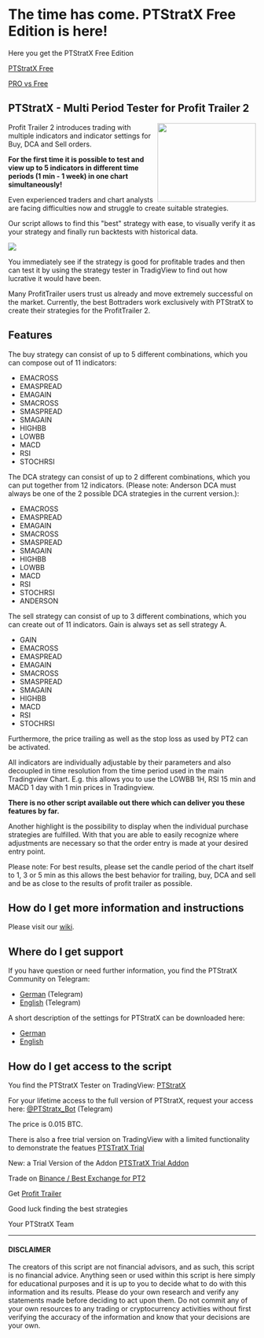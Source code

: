 
# The time has come. PTStratX Free Edition is here!

 Here you get the PTStratX Free Edition

[PTStratX Free](https://github.com/ptstratx/ptstratx/wiki/PTStratX-Free-Edition)

[PRO vs Free](https://github.com/ptstratx/ptstratx/wiki/PTStratX-PRO-vs-Free)

## PTStratX - Multi Period Tester for Profit Trailer 2

<img src="https://github.com/ptstratx/ptstratx/blob/master/images/logo_ptstratx.png" align="right" height="160" width="200">

Profit Trailer 2 introduces trading with multiple indicators and indicator settings for Buy, DCA and Sell orders.

**For the first time it is possible to test and view up to 5 indicators in different time periods (1 min - 1 week) in one chart simultaneously!**

Even experienced traders and chart analysts are facing difficulties now and struggle to create suitable strategies.

Our script allows to find this "best" strategy with ease, to visually verify it as your strategy and finally run backtests with historical data.

![](https://github.com/ptstratx/ptstratx/blob/master/images/homeWiki.png)

You immediately see if the strategy is good for profitable trades and then can test it by using the strategy tester in TradigView to find out how lucrative it would have been.

Many ProfitTrailer users trust us already and move extremely successful on the market. Currently, the best Bottraders work exclusively with PTStratX to create their strategies for the ProfitTrailer 2.

## Features

The buy strategy can consist of up to 5 different combinations, which you can compose out of 11 indicators:

* EMACROSS
* EMASPREAD
* EMAGAIN
* SMACROSS
* SMASPREAD
* SMAGAIN
* HIGHBB
* LOWBB
* MACD
* RSI
* STOCHRSI

The DCA strategy can consist of up to 2 different combinations, which you can put together from 12 indicators. (Please note: Anderson DCA must always be one of the 2 possible DCA strategies in the current version.):

* EMACROSS
* EMASPREAD
* EMAGAIN
* SMACROSS
* SMASPREAD
* SMAGAIN
* HIGHBB
* LOWBB
* MACD
* RSI
* STOCHRSI
* ANDERSON

The sell strategy can consist of up to 3 different combinations, which you can create out of 11 indicators. Gain is always set as sell strategy A.

* GAIN
* EMACROSS
* EMASPREAD
* EMAGAIN
* SMACROSS
* SMASPREAD
* SMAGAIN
* HIGHBB
* MACD
* RSI
* STOCHRSI

Furthermore, the price trailing as well as the stop loss as used by PT2 can be activated.

All indicators are individually adjustable by their parameters and also decoupled in time resolution from the time period used in the main Tradingview Chart. E.g. this allows you to use the LOWBB 1H, RSI 15 min and MACD 1 day with 1 min prices in Tradingview.

**There is no other script available out there which can deliver you these features by far.**

Another highlight is the possibility to display when the individual purchase strategies are fulfilled. With that you are able to easily recognize where adjustments are necessary so that the order entry is made at your desired entry point.

Please note: For best results, please set the candle period of the chart itself to 1, 3 or 5 min as this allows the best behavior for trailing, buy, DCA and sell and be as close to the results of profit trailer as possible.

## How do I get more information and instructions
Please visit our [wiki](https://github.com/ptstratx/ptstratx/wiki).

## Where do I get support
If you have question or need further information, you find the PTStratX Community on Telegram:
-	[German](https://t.me/joinchat/F0Zt6w_pgIWJHb0NsfCFZA) (Telegram)
-	[English](https://t.me/joinchat/E0sioVFomfOEJbRUK6gA_A) (Telegram)

A short description of the settings for PTStratX can be downloaded here:
- [German](https://github.com/ptstratx/ptstratx/raw/master/docs/PTStratX_Kurzanleitung_de.pdf)
- [English](https://github.com/ptstratx/ptstratx/raw/master/docs/PTStratX_Tutorial_en.pdf)

## How do I get access to the script
You find the PTStratX Tester on TradingView: [PTStratX](https://www.tradingview.com/script/z3ZqfXLu-PTStratX-Multi-Period-Tester-for-Profit-Trailer-2/)

For your lifetime access to the full version of PTStratX, request your access here: [@PTStratx_Bot](https://web.telegram.org/#/im?p=%40PTStratx_Bot) (Telegram)

The price is 0.015 BTC.

There is also a free trial version on TradingView with a limited functionality to demonstrate the featues [PTSTratX Trial](https://www.tradingview.com/script/rsQWN48o-PTStratX-Trial-Multi-Period-Tester-for-Profit-Trailer-2/)

New: a Trial Version of the Addon [PTSTratX Trial Addon](https://www.tradingview.com/script/gNxyGJAI-PTStratX-Trial-Multi-Oscillator-Addon/)

Trade on [Binance / Best Exchange for PT2](https://www.binance.com/?ref=29313875)

Get [Profit Trailer](https://profittrailer.com/)

Good luck finding the best strategies

Your PTStratX Team

---

#### DISCLAIMER
The creators of this script are not financial advisors, and as such, this script is no financial advice. Anything seen or used within this script is here simply for educational purposes and it is up to you to decide what to do with this information and its results. Please do your own research and verify any statements made before deciding to act upon them. Do not commit any of your own resources to any trading or cryptocurrency activities without first verifying the accuracy of the information and know that your decisions are your own.
